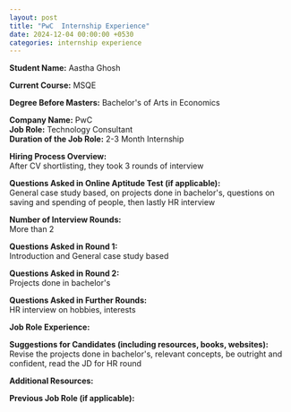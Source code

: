 ```yaml
---
layout: post
title: "PwC  Internship Experience"
date: 2024-12-04 00:00:00 +0530
categories: internship experience
---
```


**Student Name:** Aastha Ghosh   

**Current Course:** MSQE  

**Degree Before Masters:** Bachelor's of Arts in Economics   

**Company Name:** PwC   
**Job Role:** Technology Consultant   
**Duration of the Job Role:** 2-3 Month Internship  

**Hiring Process Overview:**  
After CV shortlisting, they took 3 rounds of interview 

**Questions Asked in Online Aptitude Test (if applicable):**  
General case study based, on projects done in bachelor's, questions on saving and spending of people, then lastly HR interview 

**Number of Interview Rounds:**  
More than 2

**Questions Asked in Round 1:**  
Introduction and General case study based 

**Questions Asked in Round 2:**  
Projects done in bachelor's 

**Questions Asked in Further Rounds:**  
HR interview on hobbies, interests 

**Job Role Experience:**  


**Suggestions for Candidates (including resources, books, websites):**  
Revise the projects done in bachelor's, relevant concepts, be outright and confident, read the JD for HR round  

**Additional Resources:**  


**Previous Job Role (if applicable):**  

